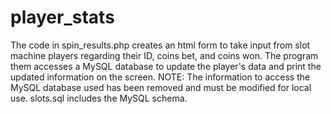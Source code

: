 # player_stats
The code in spin_results.php creates an html form to take input from slot machine players regarding their ID, coins bet, and coins won. The program them accesses a MySQL database to update the player's data and print the updated information on the screen. NOTE: The information to access the MySQL database used has been removed and must be modified for local use. slots.sql includes the MySQL schema.
